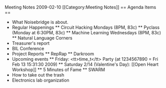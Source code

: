 Meeting Notes 2009-02-10 
 [[Category:Meeting Notes]]
== Agenda Items ==
* What Noisebridge is about.
* Regular Happenings
** Circuit Hacking Mondays (8PM, 83c)
** Pyclass (Monday at 6:30PM, 83c)
** Machine Learning Wednesdays (8PM, 83c)
** Natural Language Corners
* Treasurer's report
* BIL Conference
* Project Reports
** RepRap
** Darkroom
* Upcoming events
** Friday: &lt;tt>time_t&lt;/tt> Party (at 1234567890 = Fri Feb 13 15:31:30 2009)
** Saturday 2/14 (Valentine's Day): [[Open Heart Workshop]]
** 5 Minutes of Fame
** SWARM
* How to take out the trash
* Electronics lab organization